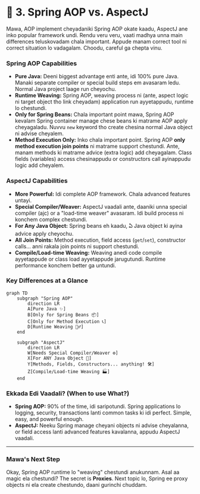 # 📜 3. Spring AOP vs. AspectJ

Mawa, AOP implement cheyadaniki Spring AOP okate kaadu, AspectJ ane inko popular framework undi. Rendu veru veru, vaati madhya unna main differences teluskovadam chala important. Appude manam correct tool ni correct situation lo vadagalam. Choodu, careful ga chepta vinu.

### Spring AOP Capabilities

*   **Pure Java:** Deeni biggest advantage enti ante, idi 100% pure Java. Manaki separate compiler or special build steps em avasaram ledu. Normal Java project laage run cheyochu.
*   **Runtime Weaving:** Spring AOP, weaving process ni (ante, aspect logic ni target object tho link cheyadam) application run ayyetappudu, runtime lo chestundi.
*   **Only for Spring Beans:** Chala important point mawa, Spring AOP kevalam Spring container manage chese beans ki matrame AOP apply cheyagaladu. Nuvvu `new` keyword tho create chesina normal Java object ni advise cheyalem.
*   **Method Execution Only:** Inko chala important point. Spring AOP **only method execution join points** ni matrame support chestundi. Ante, manam methods ki matrame advice (extra logic) add cheyagalam. Class fields (variables) access chesinappudu or constructors call ayinappudu logic add cheyalem.

### AspectJ Capabilities

*   **More Powerful:** Idi complete AOP framework. Chala advanced features untayi.
*   **Special Compiler/Weaver:** AspectJ vaadali ante, daaniki unna special compiler (ajc) or a "load-time weaver" avasaram. Idi build process ni konchem complex chestundi.
*   **For Any Java Object:** Spring beans eh kaadu, ఏ Java object ki ayina advice apply cheyochu.
*   **All Join Points:** Method execution, field access (`get`/`set`), constructor calls... anni rakala join points ni support chestundi.
*   **Compile/Load-time Weaving:** Weaving anedi code compile ayyetappude or class load ayyetappude jarugutundi. Runtime performance konchem better ga untundi.

### Key Differences at a Glance

```mermaid
graph TD
    subgraph "Spring AOP"
        direction LR
        A[Pure Java ✨]
        B[Only for Spring Beans 📦]
        C[Only for Method Execution 📞]
        D[Runtime Weaving 🏃‍♂️]
    end

    subgraph "AspectJ"
        direction LR
        W[Needs Special Compiler/Weaver ⚙️]
        X[For ANY Java Object 🚗]
        Y[Methods, Fields, Constructors... anything! 🛠️]
        Z[Compile/Load-time Weaving 🏭]
    end
```

### Ekkada Edi Vaadali? (When to use What?)

*   **Spring AOP:** 90% of the time, idi saripotundi. Spring applications lo logging, security, transactions lanti common tasks ki idi perfect. Simple, easy, and powerful enough.
*   **AspectJ:** Neeku Spring manage cheyani objects ni advise cheyalanna, or field access lanti advanced features kavalanna, appudu AspectJ vaadali.

---
### Mawa's Next Step

Okay, Spring AOP runtime lo "weaving" chestundi anukunnam. Asal aa magic ela chestundi? The secret is **Proxies**. Next topic lo, Spring ee proxy objects ni ela create chestundo, daani gurinchi chuddam.
